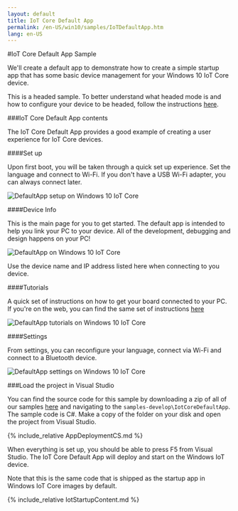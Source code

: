 ```yaml
---
layout: default
title: IoT Core Default App
permalink: /en-US/win10/samples/IoTDefaultApp.htm
lang: en-US
---
```


#IoT Core Default App Sample

We'll create a default app to demonstrate how to create a simple startup app that has some basic device management for your Windows 10 IoT Core device.

This is a headed sample.  To better understand what headed mode is and how to configure your device to be headed, follow the instructions [here]({{site.baseurl}}/{{page.lang}}/win10/HeadlessMode.htm).

###IoT Core Default App contents

The IoT Core Default App provides a good example of creating a user experience for IoT Core devices.

####Set up

Upon first boot, you will be taken through a quick set up experience. Set the language and connect to Wi-Fi. If you don't have a USB Wi-Fi adapter, you can always connect later. 

![DefaultApp setup on Windows 10 IoT Core]({{site.baseurl}}/Resources/images/iotcoredefaultapp/defaultapp_oobe.png)

####Device Info

This is the main page for you to get started. The default app is intended to help you link your PC to your device. All of the development, debugging and design happens on your PC! 

![DefaultApp on Windows 10 IoT Core]({{site.baseurl}}/Resources/images/iotcoredefaultapp/DefaultAppRpi2.png)

Use the device name and IP address listed here when connecting to you device.

####Tutorials

A quick set of instructions on how to get your board connected to your PC. If you're on the web, you can find the same set of instructions [here](http://ms-iot.github.io/content/en-US/win10/StartCoding.htm)

![DefaultApp tutorials on Windows 10 IoT Core]({{site.baseurl}}/Resources/images/iotcoredefaultapp/defaultapp_tutorial.png)

####Settings

From settings, you can reconfigure your language, connect via Wi-Fi and connect to a Bluetooth device.

![DefaultApp settings on Windows 10 IoT Core]({{site.baseurl}}/Resources/images/iotcoredefaultapp/defaultapp_settings.png)

###Load the project in Visual Studio

You can find the source code for this sample by downloading a zip of all of our samples [here](https://github.com/ms-iot/samples/archive/develop.zip) and navigating to the `samples-develop\IotCoreDefaultApp`.  The sample code is C#. Make a copy of the folder on your disk and open the project from Visual Studio.

{% include_relative AppDeploymentCS.md %}

When everything is set up, you should be able to press F5 from Visual Studio.  The IoT Core Default App will deploy and start on the Windows IoT device.  

Note that this is the same code that is shipped as the startup app in Windows IoT Core images by default.

{% include_relative IotStartupContent.md %}
